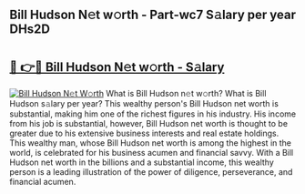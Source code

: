## Bill Hudson N𝚎t w𝚘rth - Part-wc7 S𝚊lary per year DHs2D

# <h2><a href="http://gc1xoif.nevu.top/?p=Bill+Hudson">🔗 👉🔴 Bill Hudson N𝚎t w𝚘rth - S𝚊lary</a></h2>

[![Bill Hudson N𝚎t W𝚘rth](https://i.imgur.com/Oavwk0R.jpeg)](http://gc1xoif.nevu.top/?p=Bill+Hudson)
What is Bill Hudson n𝚎t w𝚘rth? What is Bill Hudson s𝚊lary per year?
This wealthy person's Bill Hudson net worth is substantial, making him one of the richest figures in his industry. His income from his job is substantial, however, Bill Hudson net worth is thought to be greater due to his extensive business interests and real estate holdings. This wealthy man, whose Bill Hudson net worth is among the highest in the world, is celebrated for his business acumen and financial savvy. With a Bill Hudson net worth in the billions and a substantial income, this wealthy person is a leading illustration of the power of diligence, perseverance, and financial acumen.
